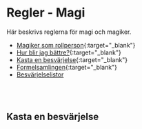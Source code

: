 # Regler - Magi
Här beskrivs reglerna för magi och magiker.

* [Magiker som rollperson](/rules-magic-users.md){:target="_blank"}
* [Hur blir jag bättre?](/rules-magic-experience.md){:target="_blank"}
* [Kasta en besvärjelse](/rules-magic-spellcasting.md){:target="_blank"}
* [Formelsamlingen](/rules-magic-spell-book.md){:target="_blank"}
* [Besvärjelselistor]()


<br>


<br>

## Kasta en besvärjelse